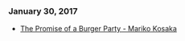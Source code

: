 ### January 30, 2017
- [The Promise of a Burger Party - Mariko Kosaka](http://kosamari.com/notes/the-promise-of-a-burger-party) 
